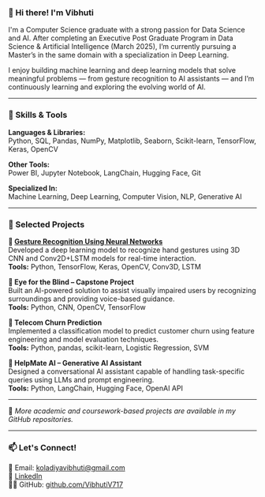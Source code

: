 ### 👋 Hi there! I'm Vibhuti

I'm a Computer Science graduate with a strong passion for Data Science and AI. After completing an Executive Post Graduate Program in Data Science & Artificial Intelligence (March 2025), I’m currently pursuing a Master’s in the same domain with a specialization in Deep Learning.

I enjoy building machine learning and deep learning models that solve meaningful problems — from gesture recognition to AI assistants — and I’m continuously learning and exploring the evolving world of AI.

---

### 🧠 Skills & Tools

**Languages & Libraries:**  
Python, SQL, Pandas, NumPy, Matplotlib, Seaborn, Scikit-learn, TensorFlow, Keras, OpenCV  

**Other Tools:**  
Power BI, Jupyter Notebook, LangChain, Hugging Face, Git  

**Specialized In:**  
Machine Learning, Deep Learning, Computer Vision, NLP, Generative AI

---

### 📂 Selected Projects

**🔹 [Gesture Recognition Using Neural Networks](https://github.com/VibhutiV717/Gesture_Recognition_Neural_Network)**  
Developed a deep learning model to recognize hand gestures using 3D CNN and Conv2D+LSTM models for real-time interaction.  
**Tools:** Python, TensorFlow, Keras, OpenCV, Conv3D, LSTM

**🔹 Eye for the Blind – Capstone Project**  
Built an AI-powered solution to assist visually impaired users by recognizing surroundings and providing voice-based guidance.  
**Tools:** Python, CNN, OpenCV, TensorFlow

**🔹 Telecom Churn Prediction**  
Implemented a classification model to predict customer churn using feature engineering and model evaluation techniques.  
**Tools:** Python, pandas, scikit-learn, Logistic Regression, SVM

**🔹 HelpMate AI – Generative AI Assistant**  
Designed a conversational AI assistant capable of handling task-specific queries using LLMs and prompt engineering.  
**Tools:** Python, LangChain, Hugging Face, OpenAI API

---

📌 *More academic and coursework-based projects are available in my GitHub repositories.*

---

### 📫 Let's Connect!

📧 Email: koladiyavibhuti@gmail.com  
🔗 [LinkedIn](https://www.linkedin.com/in/vibhutikoldiya)  
🐱‍💻 GitHub: [github.com/VibhutiV717](https://github.com/VibhutiV717)
